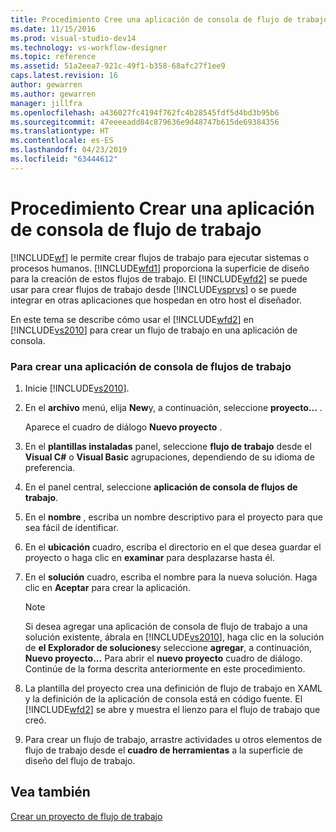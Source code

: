 ```yaml
---
title: Procedimiento Cree una aplicación de consola de flujo de trabajo | Documentos de Microsoft
ms.date: 11/15/2016
ms.prod: visual-studio-dev14
ms.technology: vs-workflow-designer
ms.topic: reference
ms.assetid: 51a2eea7-921c-49f1-b358-68afc27f1ee9
caps.latest.revision: 16
author: gewarren
ms.author: gewarren
manager: jillfra
ms.openlocfilehash: a436027fc4194f762fc4b28545fdf5d4bd3b95b6
ms.sourcegitcommit: 47eeeeadd84c879636e9d48747b615de69384356
ms.translationtype: HT
ms.contentlocale: es-ES
ms.lasthandoff: 04/23/2019
ms.locfileid: "63444612"
---
```

# <a name="how-to-create-a-workflow-console-application"></a>Procedimiento Crear una aplicación de consola de flujo de trabajo
[!INCLUDE[wf](../includes/wf-md.md)] le permite crear flujos de trabajo para ejecutar sistemas o procesos humanos. [!INCLUDE[wfd1](../includes/wfd1-md.md)] proporciona la superficie de diseño para la creación de estos flujos de trabajo. El [!INCLUDE[wfd2](../includes/wfd2-md.md)] se puede usar para crear flujos de trabajo desde [!INCLUDE[vsprvs](../includes/vsprvs-md.md)] o se puede integrar en otras aplicaciones que hospedan en otro host el diseñador.  
  
 En este tema se describe cómo usar el [!INCLUDE[wfd2](../includes/wfd2-md.md)] en [!INCLUDE[vs2010](../includes/vs2010-md.md)] para crear un flujo de trabajo en una aplicación de consola.  
  
### <a name="to-create-a-workflow-console-application"></a>Para crear una aplicación de consola de flujos de trabajo  
  
1. Inicie [!INCLUDE[vs2010](../includes/vs2010-md.md)].  
  
2. En el **archivo** menú, elija **New**y, a continuación, seleccione **proyecto...** .  
  
     Aparece el cuadro de diálogo **Nuevo proyecto** .  
  
3. En el **plantillas instaladas** panel, seleccione **flujo de trabajo** desde el **Visual C#** o **Visual Basic** agrupaciones, dependiendo de su idioma de preferencia.  
  
4. En el panel central, seleccione **aplicación de consola de flujos de trabajo**.  
  
5. En el **nombre** , escriba un nombre descriptivo para el proyecto para que sea fácil de identificar.  
  
6. En el **ubicación** cuadro, escriba el directorio en el que desea guardar el proyecto o haga clic en **examinar** para desplazarse hasta él.  
  
7. En el **solución** cuadro, escriba el nombre para la nueva solución. Haga clic en **Aceptar** para crear la aplicación.  
  
    > [!NOTE]
    > Si desea agregar una aplicación de consola de flujo de trabajo a una solución existente, ábrala en [!INCLUDE[vs2010](../includes/vs2010-md.md)], haga clic en la solución de **el Explorador de soluciones**y seleccione **agregar**, a continuación,  **Nuevo proyecto...** Para abrir el **nuevo proyecto** cuadro de diálogo. Continúe de la forma descrita anteriormente en este procedimiento.  
  
8. La plantilla del proyecto crea una definición de flujo de trabajo en XAML y la definición de la aplicación de consola está en código fuente. El [!INCLUDE[wfd2](../includes/wfd2-md.md)] se abre y muestra el lienzo para el flujo de trabajo que creó.  
  
9. Para crear un flujo de trabajo, arrastre actividades u otros elementos de flujo de trabajo desde el **cuadro de herramientas** a la superficie de diseño del flujo de trabajo.  
  
## <a name="see-also"></a>Vea también  
 [Crear un proyecto de flujo de trabajo](../workflow-designer/creating-a-workflow-project.md)